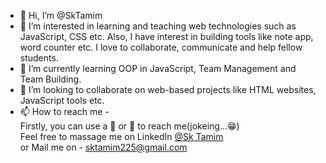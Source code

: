 - 👋 Hi, I’m @SkTamim
- 👀 I’m interested in learning and teaching web technologies such as JavaScript, CSS etc.
Also, I have interest in building tools like note app, word counter etc.
I love to collaborate, communicate and help fellow students.
- 🌱 I’m currently learning OOP in JavaScript, Team Management and Team Building.
- 💞️ I’m looking to collaborate on web-based projects like HTML websites, JavaScript tools etc.
- 📫 How to reach me - <br>
Firstly, you can use a 🚁 or 🚀 to reach me(jokeing...😁)<br>
Feel free to massage me on LinkedIn <a href="https://www.linkedin.com/in/sktamim/">@Sk Tamim</a><br>
or Mail me on - sktamim225@gmail.com

<!---
SkTamim/SkTamim is a ✨ special ✨ repository because its `README.md` (this file) appears on your GitHub profile.
You can click the Preview link to take a look at your changes.
--->
